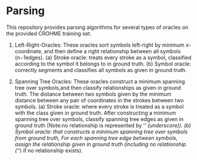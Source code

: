 # Parsing
This repository provides parsing algorithms for several types of oracles on the provided CROHME training set.

1. Left-Right-Oracles:
These oracles sort symbols left-right by minimum x-coordinate, and then define a right relationship between all symbols (n−1edges).
(a)  Stroke oracle: treats every stroke as a symbol, classified according to the symbol it belongs to in ground truth.
(b)  Symbol oracle: correctly segments and classifies all symbols as given in ground truth.

2. Spanning Tree Oracles:
These oracles construct a minimum spanning tree over symbols,and then classify relationships as given in ground truth. The distance between two symbols given by the minimum distance between any pair of coordinates in the strokes between two symbols.
(a)  Stroke oracle: where every stroke is treated as a symbol with the class given in ground truth. After constructing a minimum spanning tree over symbols, classify spanning tree edges as given in ground truth (Note:no relationship is represented by ‘_’ (underscore)).
(b)  Symbol oracle: that constructs a minimum spanning tree over symbols from ground truth, For each spanning tree edge between symbols, assign the relationship given in ground truth (including no relationship (‘_’) if no relationship exists).